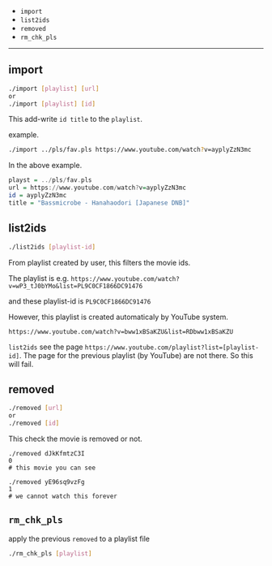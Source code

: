 - `import`
- `list2ids`
- `removed`
- `rm_chk_pls`

---

## import

```bash
./import [playlist] [url]
or
./import [playlist] [id]
```

This add-write `id title` to the `playlist`.

example.

```bash
./import ../pls/fav.pls https://www.youtube.com/watch?v=ayplyZzN3mc
```

In the above example.

```haskell
playst = ../pls/fav.pls
url = https://www.youtube.com/watch?v=ayplyZzN3mc
id = ayplyZzN3mc
title = "Bassmicrobe - Hanahaodori [Japanese DNB]"
```

## list2ids

```bash
./list2ids [playlist-id]
```

From playlist created by user,
this filters the movie ids.

The playlist is e.g.
`https://www.youtube.com/watch?v=wP3_tJ0bYMo&list=PL9C0CF1866DC91476`

and these playlist-id is `PL9C0CF1866DC91476`

However,
this playlist is created automaticaly by YouTube system.

`https://www.youtube.com/watch?v=bww1xBSaKZU&list=RDbww1xBSaKZU`


`list2ids`
see the page
`https://www.youtube.com/playlist?list=[playlist-id]`.
The page for the previous playlist (by YouTube) are not there.
So this will fail.

## removed

```bash
./removed [url]
or
./removed [id]
```

This check the movie is removed or not.

```
./removed dJkKfmtzC3I
0
# this movie you can see

./removed yE96sq9vzFg
1
# we cannot watch this forever
```

## `rm_chk_pls`

apply the previous `removed` to a playlist file

```bash
./rm_chk_pls [playlist]
```

